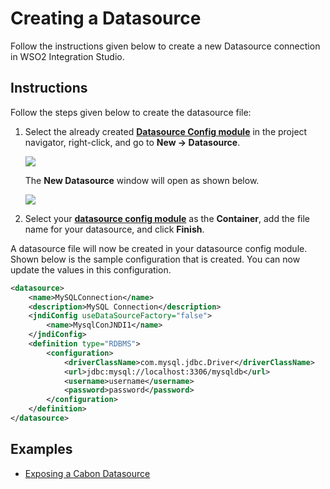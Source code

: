 # Creating a Datasource

Follow the instructions given below to create a new Datasource connection in WSO2 Integration Studio.

## Instructions

Follow the steps given below to create the datasource file:

1.  Select the already created [**Datasource Config module**]({{base_path}}/integrate/develop/create-integration-project/#datasource-project) in the project
    navigator, right-click, and go to **New -> Datasource**.

    <img src="{{base_path}}/assets/img/integrate/data-services/create-datasource.png">

    The **New Datasource** window will open as shown below. 

    <img src="{{base_path}}/assets/img/integrate/data-services/create-datasource-dialog.png"> 

2.  Select your [**datasource config module**]({{base_path}}/integrate/develop/create-integration-project/#datasource-project) as the **Container**, add the file name for your datasource, and click **Finish**.

A datasource file will now be created in your datasource config module. 
Shown below is the sample configuration that is created. You can now update the values in this configuration.

```xml
<datasource>
    <name>MySQLConnection</name>
    <description>MySQL Connection</description>
    <jndiConfig useDataSourceFactory="false">
        <name>MysqlConJNDI1</name>
    </jndiConfig>
    <definition type="RDBMS">
        <configuration>
            <driverClassName>com.mysql.jdbc.Driver</driverClassName>
            <url>jdbc:mysql://localhost:3306/mysqldb</url>
            <username>username</username>
            <password>password</password>
        </configuration>
    </definition>
</datasource>
```

## Examples

-	<a href="{{base_path}}/integrate/examples/data_integration/carbon-data-service">Exposing a Cabon Datasource</a>

